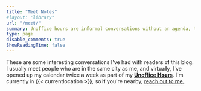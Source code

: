 ```yaml
---
title: "Meet Notes"
#layout: "library"
url: "/meet/"
summary: Unoffice hours are informal conversations without an agenda, topic, or preparation. My calendar is open.
type: page
disable_comments: true
ShowReadingTime: false
---
```



These are some interesting conversations I've had with readers of this blog. I usually meet people who are in the same city as me, and virtually, I've opened up my calendar twice a week as part of my **[Unoffice Hours](/unoffice-hours)**. I'm currently in {{< currentlocation >}}, so if you're nearby, [reach out to me.](/contact)

  

